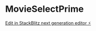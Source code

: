 # MovieSelectPrime

[Edit in StackBlitz next generation editor ⚡️](https://stackblitz.com/~/github.com/rkarthikeyan54254/MovieSelectPrime)